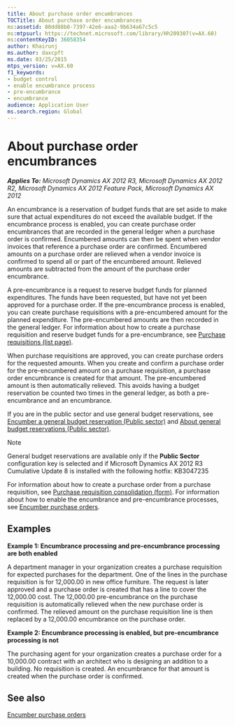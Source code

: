```yaml
---
title: About purchase order encumbrances
TOCTitle: About purchase order encumbrances
ms:assetid: 80dd88b0-7397-42e6-aaa2-9b634a67c5c5
ms:mtpsurl: https://technet.microsoft.com/library/Hh209307(v=AX.60)
ms:contentKeyID: 36058354
author: Khairunj
ms.author: daxcpft
ms.date: 03/25/2015
mtps_version: v=AX.60
f1_keywords:
- budget control
- enable encumbrance process
- pre-encumbrance
- encumbrance
audience: Application User
ms.search.region: Global
---
```


# About purchase order encumbrances 


_**Applies To:** Microsoft Dynamics AX 2012 R3, Microsoft Dynamics AX 2012 R2, Microsoft Dynamics AX 2012 Feature Pack, Microsoft Dynamics AX 2012_

An encumbrance is a reservation of budget funds that are set aside to make sure that actual expenditures do not exceed the available budget. If the encumbrance process is enabled, you can create purchase order encumbrances that are recorded in the general ledger when a purchase order is confirmed. Encumbered amounts can then be spent when vendor invoices that reference a purchase order are confirmed. Encumbered amounts on a purchase order are relieved when a vendor invoice is confirmed to spend all or part of the encumbered amount. Relieved amounts are subtracted from the amount of the purchase order encumbrance.

A pre-encumbrance is a request to reserve budget funds for planned expenditures. The funds have been requested, but have not yet been approved for a purchase order. If the pre-encumbrance process is enabled, you can create purchase requisitions with a pre-encumbered amount for the planned expenditure. The pre-encumbered amounts are then recorded in the general ledger. For information about how to create a purchase requisition and reserve budget funds for a pre-encumbrance, see [Purchase requisitions (list page)](https://technet.microsoft.com/library/hh227485\(v=ax.60\)).

When purchase requisitions are approved, you can create purchase orders for the requested amounts. When you create and confirm a purchase order for the pre-encumbered amount on a purchase requisition, a purchase order encumbrance is created for that amount. The pre-encumbered amount is then automatically relieved. This avoids having a budget reservation be counted two times in the general ledger, as both a pre-encumbrance and an encumbrance.

If you are in the public sector and use general budget reservations, see [Encumber a general budget reservation (Public sector)](encumber-a-general-budget-reservation-public-sector.md) and [About general budget reservations (Public sector)](about-general-budget-reservations-public-sector.md).


> [!NOTE]
> <P>General budget reservations are available only if the <STRONG>Public Sector</STRONG> configuration key is selected and if Microsoft Dynamics AX 2012 R3 Cumulative Update 8 is installed with the following hotfix: KB3047235</P>



For information about how to create a purchase order from a purchase requisition, see [Purchase requisition consolidation (form)](https://technet.microsoft.com/library/hh227441\(v=ax.60\)). For information about how to enable the encumbrance and pre-encumbrance processes, see [Encumber purchase orders](encumber-purchase-orders.md).

## Examples

**Example 1: Encumbrance processing and pre-encumbrance processing are both enabled**

A department manager in your organization creates a purchase requisition for expected purchases for the department. One of the lines in the purchase requisition is for 12,000.00 in new office furniture. The request is later approved and a purchase order is created that has a line to cover the 12,000.00 cost. The 12,000.00 pre-encumbrance on the purchase requisition is automatically relieved when the new purchase order is confirmed. The relieved amount on the purchase requisition line is then replaced by a 12,000.00 encumbrance on the purchase order.

**Example 2: Encumbrance processing is enabled, but pre-encumbrance processing is not**

The purchasing agent for your organization creates a purchase order for a 10,000.00 contract with an architect who is designing an addition to a building. No requisition is created. An encumbrance for that amount is created when the purchase order is confirmed.

## See also

[Encumber purchase orders](encumber-purchase-orders.md)

  


